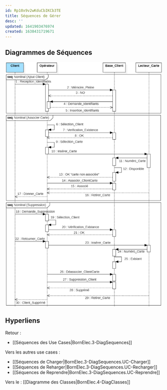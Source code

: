 ```yaml
---
id: Rp10x9v2wKduCbIKCb3TE
title: Séquences de Gérer
desc: ''
updated: 1641903476974
created: 1638431719671
---
```


## Diagrammes de Séquences

![](/assets/images/DiagSeq.Gerer.png)

## Hyperliens 
Retour :
- [[Séquences des Use Cases|BornElec.3-DiagSequences]]

Vers les autres use cases :
- [[Séquences de Charger|BornElec.3-DiagSequences.UC-Charger]]
- [[Séquences de Reharger|BornElec.3-DiagSequences.UC-Recharger]]
- [[Séquences de Reprendre|BornElec.3-DiagSequences.UC-Reprendre]]


Vers le : [[Diagramme des Classes|BornElec.4-DiagClasses]]